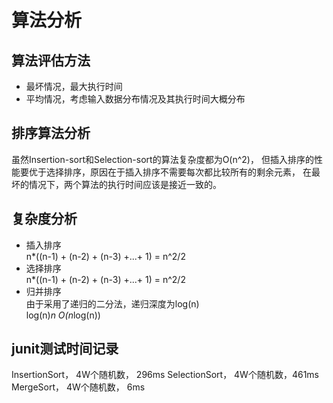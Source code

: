 算法分析
==================

算法评估方法
-------------
+ 最坏情况，最大执行时间
+ 平均情况，考虑输入数据分布情况及其执行时间大概分布

排序算法分析
------
虽然Insertion-sort和Selection-sort的算法复杂度都为O(n^2)，
但插入排序的性能要优于选择排序，原因在于插入排序不需要每次都比较所有的剩余元素，
在最坏的情况下，两个算法的执行时间应该是接近一致的。

复杂度分析
-----
+ 插入排序  
n*((n-1) + (n-2) + (n-3) +...+ 1) = n^2/2
+ 选择排序  
n*((n-1) + (n-2) + (n-3) +...+ 1) = n^2/2
+ 归并排序  
由于采用了递归的二分法，递归深度为log(n)  
log(n)*n O(n*log(n))  

junit测试时间记录
--------
InsertionSort， 4W个随机数， 296ms
SelectionSort， 4W个随机数，461ms
MergeSort， 4W个随机数， 6ms
